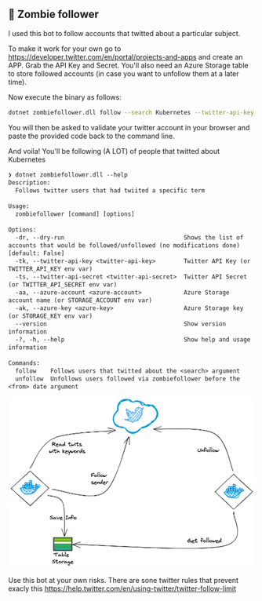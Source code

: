 ## 🧟 Zombie follower

I used this bot to follow accounts that twitted about a particular subject.

To make it work for your own go to https://developer.twitter.com/en/portal/projects-and-apps and create an APP. Grab the API Key and Secret. You'll also need an Azure Storage table to store followed accounts (in case you want to unfollow them at a later time).

Now execute the binary as follows:
```bash
dotnet zombiefollower.dll follow --search Kubernetes --twitter-api-key <twitter-api-key> --twitter-api-secret <twitter-api-secret> --azure-account <azure-account> --azure-key <azure-key> 
```

You will then be asked to validate your twitter account in your browser and paste the provided code back to the command line.

And voila! You'll be following (A LOT) of people that twitted about Kubernetes

```
❯ dotnet zombiefollower.dll --help
Description:
  Follows twitter users that had twiited a specific term

Usage:
  zombiefollower [command] [options]

Options:
  -dr, --dry-run                                  Shows the list of accounts that would be followed/unfollowed (no modifications done) [default: False]
  -tk, --twitter-api-key <twitter-api-key>        Twitter API Key (or TWITTER_API_KEY env var)
  -ts, --twitter-api-secret <twitter-api-secret>  Twitter API Secret (or TWITTER_API_SECRET env var)
  -aa, --azure-account <azure-account>            Azure Storage account name (or STORAGE_ACCOUNT env var)
  -ak, --azure-key <azure-key>                    Azure Storage key (or STORAGE_KEY env var)
  --version                                       Show version information
  -?, -h, --help                                  Show help and usage information

Commands:
  follow    Follows users that twitted about the <search> argument
  unfollow  Unfollows users followed via zombiefollower before the <from> date argument
```

![](./res/arch.png)

Use this bot at your own risks. There are sone twitter rules that prevent exacly this https://help.twitter.com/en/using-twitter/twitter-follow-limit

